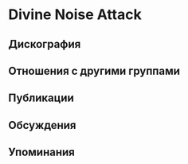 # Divine Noise Attack



## Дискография


## Отношения с другими группами


## Публикации


## Обсуждения


## Упоминания

